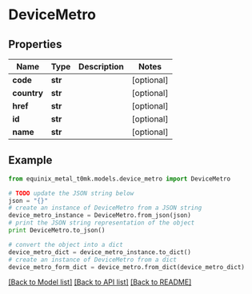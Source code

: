 # DeviceMetro


## Properties
Name | Type | Description | Notes
------------ | ------------- | ------------- | -------------
**code** | **str** |  | [optional] 
**country** | **str** |  | [optional] 
**href** | **str** |  | [optional] 
**id** | **str** |  | [optional] 
**name** | **str** |  | [optional] 

## Example

```python
from equinix_metal_t0mk.models.device_metro import DeviceMetro

# TODO update the JSON string below
json = "{}"
# create an instance of DeviceMetro from a JSON string
device_metro_instance = DeviceMetro.from_json(json)
# print the JSON string representation of the object
print DeviceMetro.to_json()

# convert the object into a dict
device_metro_dict = device_metro_instance.to_dict()
# create an instance of DeviceMetro from a dict
device_metro_form_dict = device_metro.from_dict(device_metro_dict)
```
[[Back to Model list]](../README.md#documentation-for-models) [[Back to API list]](../README.md#documentation-for-api-endpoints) [[Back to README]](../README.md)



